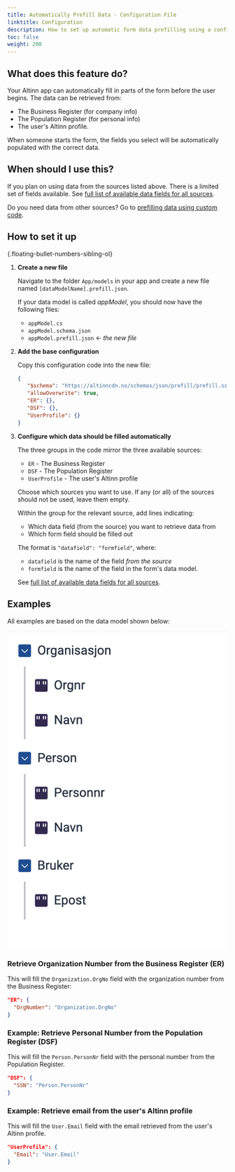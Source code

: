 ```yaml
---
title: Automatically Prefill Data - Configuration File  
linktitle: Configuration  
description: How to set up automatic form data prefilling using a configuration file.
toc: false  
weight: 200  
---
```


## What does this feature do?  
Your Altinn app can automatically fill in parts of the form before the user begins. The data can be retrieved from:  
- The Business Register (for company info)  
- The Population Register (for personal info)  
- The user's Altinn profile.  

When someone starts the form, the fields you select will be automatically populated with the correct data.

## When should I use this?
If you plan on using data from the sources listed above. There is a limited set of fields available. 
See [full list of available data fields for all sources](/en/altinn-studio/v8/reference/data/prefill/).

Do you need data from other sources? Go to [prefilling data using custom code](/en/altinn-studio/v8/guides/development/prefill/custom/).

## How to set it up
{.floating-bullet-numbers-sibling-ol}

1. **Create a new file**

   Navigate to the folder `App/models` in your app and create a new file named `[dataModelName].prefill.json`.

   If your data model is called _appModel_, you should now have the following files:
   - `appModel.cs` 
   - `appModel.schema.json` 
   - `appModel.prefill.json`  &larr; *the new file*

2. **Add the base configuration**

   Copy this configuration code into the new file:

   ```json
   {
      "$schema": "https://altinncdn.no/schemas/json/prefill/prefill.schema.v1.json",
      "allowOverwrite": true,
      "ER": {},
      "DSF": {},
      "UserProfile": {}
   }
   ```

3. **Configure which data should be filled automatically**

   The three groups in the code mirror the three available sources:  
   - `ER` - The Business Register  
   - `DSF` - The Population Register  
   - `UserProfile` - The user's Altinn profile  

   Choose which sources you want to use. If any (or all) of the sources should not be used, leave them empty.

   Within the group for the relevant source, add lines indicating:  
   - Which data field (from the source) you want to retrieve data from  
   - Which form field should be filled out  

   The format is `"datafield": "formfield"`, where:  
   - `datafield` is the name of the field _from the source_  
   - `formfield` is the name of the field in the form's data model.

   See [full list of available data fields for all sources](/en/altinn-studio/v8/reference/data/prefill/).


## Examples

All examples are based on the data model shown below:

![Data model for form](exampleModel.png "Data model for form")

### Retrieve Organization Number from the Business Register (ER)

This will fill the `Organization.OrgNo` field with the organization number from the Business Register:

```json
"ER": {
  "OrgNumber": "Organization.OrgNo"
}
```

### Example: Retrieve Personal Number from the Population Register (DSF)

This will fill the `Person.PersonNr` field with the personal number from the Population Register.

```json
"DSF": {
  "SSN": "Person.PersonNr"
}
```

### Example: Retrieve email from the user's Altinn profile

This will fill the `User.Email` field with the email retrieved from the user's Altinn profile.

```json
"UserProfile": {
  "Email": "User.Email"
}
```